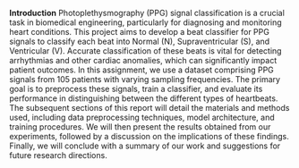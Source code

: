 **Introduction**
Photoplethysmography (PPG) signal classification is a
crucial task in biomedical engineering, particularly for
diagnosing and monitoring heart conditions. This project
aims to develop a beat classifier for PPG signals to classify
each beat into Normal (N), Supraventricular (S), and
Ventricular (V). Accurate classification of these beats is
vital for detecting arrhythmias and other cardiac anomalies,
which can significantly impact patient outcomes.
In this assignment, we use a dataset comprising PPG
signals from 105 patients with varying sampling
frequencies. The primary goal is to preprocess these
signals, train a classifier, and evaluate its performance in
distinguishing between the different types of heartbeats.
The subsequent sections of this report will detail the
materials and methods used, including data preprocessing
techniques, model architecture, and training procedures.
We will then present the results obtained from our
experiments, followed by a discussion on the implications
of these findings. Finally, we will conclude with a
summary of our work and suggestions for future research
directions.
